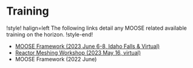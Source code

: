 # Training

!style! halign=left
The following links detail any MOOSE related available training on the horizon.
!style-end!


- [MOOSE Framework (2023 June 6-8, Idaho Falls & Virtual)](https://inlhrfedramp.gov1.qualtrics.com/jfe/form/SV_1RDZf244xsF1NK6)
- [Reactor Meshing Workshop (2023 May 16, virtual)](https://forms.office.com/Pages/ResponsePage.aspx?id=haH8DPcl40mK53BNUybihfvSXpIhvVBAkfHDzM_V-pZUQlczTDczOFhCRU1MWVc0N1ZaNjhSQzM4Uy4u&wdLOR=cFBABC253-9278-411E-AE37-EB57D314024F)
- MOOSE Framework (2022 June)